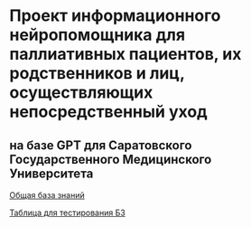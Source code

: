 # Проект информационного нейропомощника для паллиативных пациентов, их родственников и лиц, осуществляющих непосредственный уход
## на базе GPT для Саратовского Государственного Медицинского Университета

[Общая база знаний](https://docs.google.com/document/d/1On1Z8I_mzf7xzoxMmlV8ntzHJDyL484u/edit)

[Таблица для тестирования БЗ](https://docs.google.com/spreadsheets/d/1U4J6GgcamnRmV7mjhcbXxhTIsJwOVyKPqAVnimcHtR0/edit?usp=sharing)
